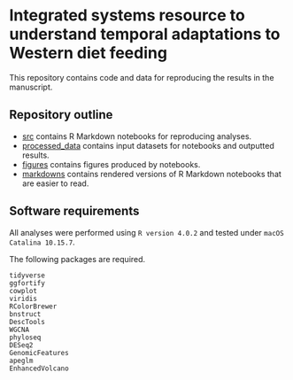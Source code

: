 # Integrated systems resource to understand temporal adaptations to Western diet feeding

This repository contains code and data for reproducing the results in the manuscript.

## Repository outline
- [src](https://github.com/timcyu/ETV007-time-course/tree/master/src) contains R Markdown notebooks for reproducing analyses.
- [processed_data](https://github.com/timcyu/ETV007-time-course/tree/master/processed_data) contains input datasets for notebooks and outputted results.
- [figures](https://github.com/timcyu/ETV007-time-course/tree/master/figures) contains figures produced by notebooks.
- [markdowns](https://github.com/timcyu/ETV007-time-course/tree/main/markdowns) contains rendered versions of R Markdown notebooks that are easier to read.

## Software requirements

All analyses were performed using `R version 4.0.2` and tested under `macOS Catalina 10.15.7`. 

The following packages are required.
```
tidyverse
ggfortify
cowplot
viridis
RColorBrewer
bnstruct
DescTools
WGCNA
phyloseq
DESeq2
GenomicFeatures
apeglm
EnhancedVolcano
```


